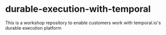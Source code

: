 # durable-execution-with-temporal
This is a workshop repository to enable customers work with temporal.io's durable execution platform
